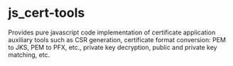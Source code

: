 # js_cert-tools
Provides pure javascript code implementation of certificate application auxiliary tools such as CSR generation, certificate format conversion: PEM to JKS, PEM to PFX, etc., private key decryption, public and private key matching, etc.
